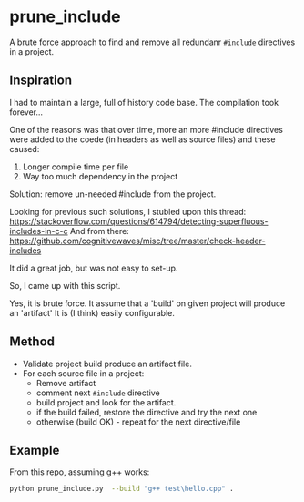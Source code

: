 # prune_include

A brute force approach to find and remove all redundanr `#include` directives in a project.  

## Inspiration

I had to maintain a large, full of history code base.
The compilation took forever...

One of the reasons was that over time, more an more #include directives
were added to the coede (in headers as well as source files) and these
caused:

1. Longer compile time per file
2. Way too much dependency in the project

Solution: remove un-needed #include from the project.
 
Looking for previous such solutions, I stubled upon this thread:
https://stackoverflow.com/questions/614794/detecting-superfluous-includes-in-c-c
And from there:
https://github.com/cognitivewaves/misc/tree/master/check-header-includes

It did a great job, but was not easy to set-up.

So, I came up with this script.

Yes, it is brute force. 
It assume that a 'build' on given project will produce an 'artifact'
It is (I think) easily configurable.

## Method

- Validate project build produce an artifact file.
- For each source file in a project:
  - Remove artifact
  - comment next `#include` directive
  - build project and look for the artifact.
  - if the build failed, restore the directive and try the next one
  - otherwise (build OK) - repeat for the next directive/file
  
## Example

From this repo, assuming g++ works:

```sh
python prune_include.py  --build "g++ test\hello.cpp" .
```
